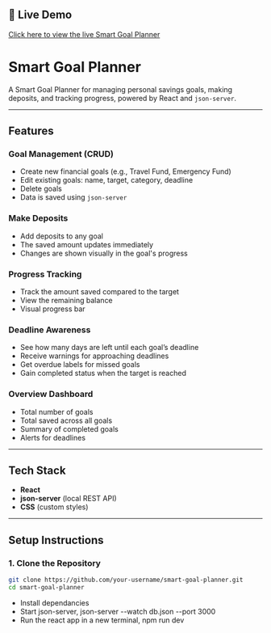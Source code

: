 ## 🚀 Live Demo

[Click here to view the live Smart Goal Planner](https://phase-2-sgp-challenge.netlify.app)

# Smart Goal Planner

A Smart Goal Planner for managing personal savings goals, making deposits, and tracking progress, powered by React and `json-server`.

---

## Features

### Goal Management (CRUD)
- Create new financial goals (e.g., Travel Fund, Emergency Fund)
- Edit existing goals: name, target, category, deadline
- Delete goals
- Data is saved using `json-server`

### Make Deposits
- Add deposits to any goal
- The saved amount updates immediately
- Changes are shown visually in the goal's progress

### Progress Tracking
- Track the amount saved compared to the target
- View the remaining balance
- Visual progress bar

### Deadline Awareness
- See how many days are left until each goal’s deadline
- Receive warnings for approaching deadlines
- Get overdue labels for missed goals
- Gain completed status when the target is reached

### Overview Dashboard
- Total number of goals
- Total saved across all goals
- Summary of completed goals
- Alerts for deadlines

---

## Tech Stack

- **React**
- **json-server** (local REST API)
- **CSS** (custom styles)

---

## Setup Instructions

### 1. Clone the Repository

```bash
git clone https://github.com/your-username/smart-goal-planner.git
cd smart-goal-planner
```
- Install dependancies
- Start json-server, json-server --watch db.json --port 3000
- Run the react app in a new terminal, npm run dev

